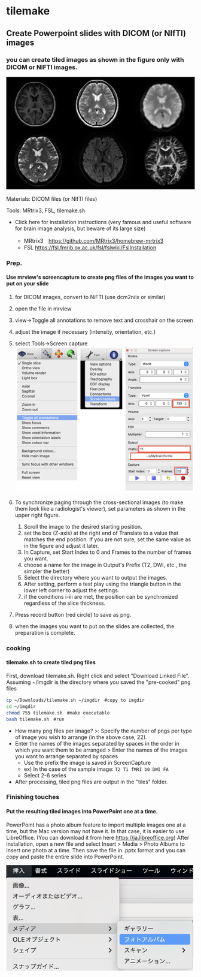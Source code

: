 # tilemake

## Create Powerpoint slides with DICOM (or NIfTI) images

### you can create tiled images as shown in the figure only with DICOM or NIFTI images.

![0](2022-11-10-22-58-00.png)

Materials: DICOM files (or NIfTI files)

Tools: MRtrix3, FSL, tilemake.sh

* Click here for installation instructions (very famous and useful software for brain image analysis, but beware of its large size)


  * MRtrix3　<https://github.com/MRtrix3/homebrew-mrtrix3>
  * FSL      <https://fsl.fmrib.ox.ac.uk/fsl/fslwiki/FslInstallation>

### Prep.

#### Use mrview's screencapture to create  png files of the images you want to put on your slide

1. for DICOM images, convert to NiFTI (use dcm2niix or similar)
1. open the file in mrview
1. view→Toggle all annotations to remove text and crosshair on the screen
1. adjust the image if necessary (intensity, orientation, etc.)
2. select Tools→Screen capture
![](2022-12-26-19-11-11.png)
1. To synchronize paging through the cross-sectional images (to make them look like a radiologist's viewer), set parameters as shown in the upper right figure. 

    1. Scroll the image to the desired starting position. 
    2. set the box (Z-axis) at the right end of Translate to a value that matches the end position. If you are not sure, set the same value as in the figure and adjust it later. 
    3. In Capture, set Start Index to 0 and Frames to the number of frames you want. 
    4. choose a name for the image in Output's Prefix (T2, DWI, etc., the simpler the better) 
    5. Select the directory where you want to output the images. 
    6. After setting, perform a test play using the triangle button in the lower left corner to adjust the settings. 
    7. if the conditions i-iii are met, the position can be synchronized regardless of the slice thickness.

2. Press record button (red circle) to save as png.
3. when the images you want to put on the slides are collected, the preparation is complete.

### cooking

#### tilemake.sh to create tiled png files

First, download tilemake.sh. Right click and select "Download Linked File".
Assuming ~/imgdir is the directory where you saved the "pre-cooked" png files

```bash
cp ~/Downloads/tilemake.sh ~/imgdir　#copy to imgdir
cd ~/imgdir
chmod 755 tilemake.sh　#make executable
bash tilemake.sh　#run
```

- How many png files per image? >: Specify the number of pngs per type of image you wish to arrange (in the above case, 22).
- Enter the names of the images separated by spaces in the order in which you want them to be arranged > Enter the names of the images you want to arrange separated by spaces
  - Use the prefix the image is saved in ScreenCapture
  - ex) In the case of the sample image: `T2 T1 fMRI b0 DWI FA`
  - Select 2-6 series
- After processing, tiled png files are output in the "tiles" folder.
  



### Finishing touches

#### Put the resulting tiled images into PowerPoint one at a time.

PowerPoint has a photo album feature to import multiple images one at a time, but the Mac version may not have it. In that case, it is easier to use LibreOffice. (You can download it from here <https://ja.libreoffice.org>)
After installation, open a new file and select Insert > Media > Photo Albums to insert one photo at a time. Then save the file in .pptx format and you can copy and paste the entire slide into PowerPoint.

<img src="2022-11-10-21-13-58.png" width="500">

